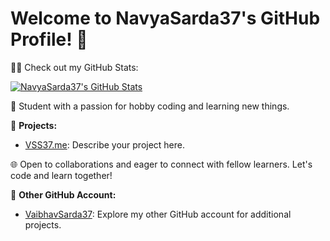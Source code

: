 # Welcome to NavyaSarda37's GitHub Profile! 👋

👩‍💻 Check out my GitHub Stats:

[![NavyaSarda37's GitHub Stats](https://github-readme-stats.vercel.app/api?username=navyasarda37&show_icons=true&count_private=true&hide=issues&theme=radical)](https://github.com/navyasarda37)

🚀 Student with a passion for hobby coding and learning new things.

🌟 **Projects:**
- [VSS37.me](https://vss37.me): Describe your project here.

🌐 Open to collaborations and eager to connect with fellow learners. Let's code and learn together!

🔗 **Other GitHub Account:**
- [VaibhavSarda37](https://github.com/vaibhavsunilsarda37): Explore my other GitHub account for additional projects.
